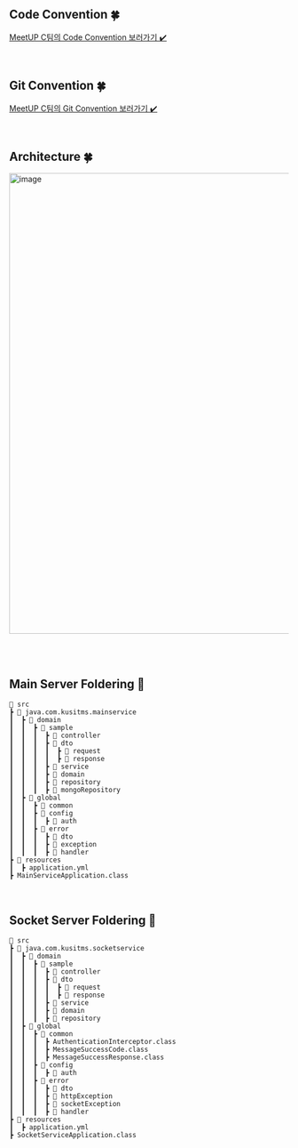 ## Code Convention 🍀 
[MeetUP C팀의 Code Convention 보러가기 ✔️](https://ultra-wallet-036.notion.site/Code-convention-34b0bd40253c430a95acc22e5260c29b?pvs=4)

<br>

## Git Convention 🍀
[MeetUP C팀의 Git Convention 보러가기 ✔️](https://ultra-wallet-036.notion.site/Git-flow-convention-a0777608d31d4b4db37097d0c64ac3bc?pvs=4)

<br>

## Architecture 🍀
<img width="829" alt="image" src="https://github.com/Kusitms-28th-MeetUp-C/Server/assets/97783148/8e70644c-a999-43e3-9e2a-011e522349d8">

<br><br>

## Main Server Foldering 📂
```
📂 src
┣ 📂 java.com.kusitms.mainservice
┃  ┣ 📂 domain
┃  ┃  ┣ 📂 sample
┃  ┃  ┃  ┣ 📂 controller
┃  ┃  ┃  ┣ 📂 dto
┃  ┃  ┃  ┃  ┣ 📂 request
┃  ┃  ┃  ┃  ┣ 📂 response
┃  ┃  ┃  ┣ 📂 service
┃  ┃  ┃  ┣ 📂 domain
┃  ┃  ┃  ┣ 📂 repository
┃  ┃  ┃  ┣ 📂 mongoRepository
┃  ┣ 📂 global
┃  ┃  ┣ 📂 common
┃  ┃  ┣ 📂 config
┃  ┃  ┃  ┣ 📂 auth
┃  ┃  ┣ 📂 error
┃  ┃  ┃  ┣ 📂 dto
┃  ┃  ┃  ┣ 📂 exception
┃  ┃  ┃  ┣ 📂 handler
┣ 📂 resources
┃  ┣ application.yml
┣ MainServiceApplication.class
```

<br>

## Socket Server Foldering 📂
```
📂 src
┣ 📂 java.com.kusitms.socketservice
┃  ┣ 📂 domain
┃  ┃  ┣ 📂 sample
┃  ┃  ┃  ┣ 📂 controller
┃  ┃  ┃  ┣ 📂 dto
┃  ┃  ┃  ┃  ┣ 📂 request
┃  ┃  ┃  ┃  ┣ 📂 response
┃  ┃  ┃  ┣ 📂 service
┃  ┃  ┃  ┣ 📂 domain
┃  ┃  ┃  ┣ 📂 repository
┃  ┣ 📂 global
┃  ┃  ┣ 📂 common
┃  ┃  ┃  ┣ AuthenticationInterceptor.class
┃  ┃  ┃  ┣ MessageSuccessCode.class
┃  ┃  ┃  ┣ MessageSuccessResponse.class
┃  ┃  ┣ 📂 config
┃  ┃  ┃  ┣ 📂 auth
┃  ┃  ┣ 📂 error
┃  ┃  ┃  ┣ 📂 dto
┃  ┃  ┃  ┣ 📂 httpException
┃  ┃  ┃  ┣ 📂 socketException
┃  ┃  ┃  ┣ 📂 handler
┣ 📂 resources
┃  ┣ application.yml
┣ SocketServiceApplication.class
```
